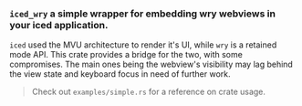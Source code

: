 ### `iced_wry` a simple wrapper for embedding wry webviews in your iced application.

`iced` used the MVU architecture to render it's UI, while `wry` is a retained mode API. This crate provides a bridge for the two, with some compromises. The main ones being the webview's visibility may lag behind the view state and keyboard focus in need of further work.

> Check out `examples/simple.rs` for a reference on crate usage.